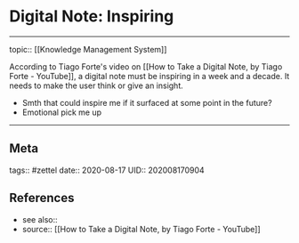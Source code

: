 # Digital Note: Inspiring
---

topic:: [[Knowledge Management System]]

According to Tiago Forte's video on [[How to Take a Digital Note, by Tiago Forte - YouTube]], a digital note must be inspiring in a week and a decade. It needs to make the user think or give an insight.

- Smth that could inspire me if it surfaced at some point in the future?
- Emotional pick me up



---
## Meta
tags:: #zettel
date:: 2020-08-17
UID:: 202008170904
## References
- see also:: 
- source:: [[How to Take a Digital Note, by Tiago Forte - YouTube]]